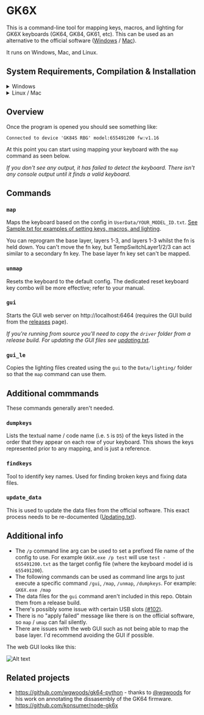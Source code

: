 # GK6X

This is a command-line tool for mapping keys, macros, and lighting for GK6X keyboards (GK64, GK84, GK61, etc). This can be used as an alternative to the official software ([Windows](http://www.jikedingzhi.com/downloadlist?driverID=41) / [Mac](http://www.jikedingzhi.com/downloadlist?driverID=90)).

It runs on Windows, Mac, and Linux.

## System Requirements, Compilation & Installation

<details>
<summary>Windows</summary>
  
See the [releases](https://github.com/pixeltris/GK6X/releases) page for prebuilt binaries.

.NET Framework 4+ is required (should be pre-installed on Windows 7 and higher).

To compile from source you have two options:
- Run `GK6X/GK6X.bat`
- Compile using Visual Studio (C# tools required)
</details>
<details>

<summary>Linux / Mac</summary>
No generic binaries are available for Linux as of now. 

For compilation, [mono](https://www.mono-project.com/download/stable/) is required (most Linux package managers should list `mono-complete`).

Compiling may take several attempts depending on the version of mono. Try `xbuild GK6X.sln`, or `msbuild GK6X.sln`, or `xbuild /p:TargetFrameworkVersion=v4.5 /p:TargetFrameworkProfile=""`, or ask for help in [#4](https://github.com/pixeltris/GK6X/issues/4).

`cd` into `Build` and run with `sudo mono GK6X.exe`. Super user (`sudo`) is required on Linux ([possible hidraw issue]( https://github.com/pixeltris/GK6X/issues/3)). Or use the udev rule below.

### Linux AUR package

GK6X is available in [AUR](https://wiki.archlinux.org/title/Arch_User_Repository) as package [gk6x-bin](https://aur.archlinux.org/packages/gk6x-bin/) maintained by [@aakashhemadri](https://github.com/aakashhemadri). Installed this way, configuration files will be available at `/opt/gk6x/` (E.G. `/opt/gk6x/UserData/YOUR_MODEL_ID.txt` for `map` command)

### Linux `sudo` alternative (udev rule)

An alternative to using `sudo` is to set up a udev rule. Create `/etc/udev/rules.d/gk6x.rules`:

```
SUBSYSTEM=="input", GROUP="input", MODE="0666"
SUBSYSTEM=="usb", ATTRS{idVendor}=="1ea7", ATTRS{idProduct}=="0907", MODE:="666", GROUP="plugdev"
KERNEL=="hidraw*", ATTRS{idVendor}=="1ea7", ATTRS{idProduct}=="0907", MODE="0666", GROUP="plugdev"
```

Then add yourself to `plugdev` and reboot for it to take effect:

```sh
sudo adduser $(whoami) plugdev
```
</details>

## Overview

Once the program is opened you should see something like:

`Connected to device 'GK84S RBG' model:655491200 fw:v1.16`

At this point you can start using mapping your keyboard with the `map` command as seen below.

*If you don't see any output, it has failed to detect the keyboard. There isn't any console output until it finds a valid keyboard.*

## Commands

### `map`

Maps the keyboard based on the config in `UserData/YOUR_MODEL_ID.txt`. [See Sample.txt for examples of setting keys, macros, and lighting](https://github.com/pixeltris/GK6X/blob/master/Build/UserData/Sample.txt).

You can reprogram the base layer, layers 1-3, and layers 1-3 whilst the fn is held down. You can't move the fn key, but TempSwitchLayer1/2/3 can act similar to a secondary fn key. The base layer fn key set can't be mapped.

### `unmap`

Resets the keyboard to the default config. The dedicated reset keyboard key combo will be more effective; refer to your manual.

### `gui`

Starts the GUI web server on http://localhost:6464 (requires the GUI build from the [releases](https://github.com/pixeltris/GK6X/releases) page).

*If you're running from source you'll need to copy the `driver` folder from a release build. For updating the GUI files see [updating.txt](/Build/Data/Updating.txt).*

### `gui_le`

Copies the lighting files created using the `gui` to the `Data/lighting/` folder so that the `map` command can use them.

## Additional commmands

These commands generally aren't needed.

### `dumpkeys`

Lists the textual name / code name (i.e. `5` is `D5`) of the keys listed in the order that they appear on each row of your keyboard. This shows the keys represented prior to any mapping, and is just a reference.

### `findkeys`

Tool to identify key names. Used for finding broken keys and fixing data files.

### `update_data`

This is used to update the data files from the official software. This exact process needs to be re-documented ([Updating.txt](https://github.com/pixeltris/GK6X/blob/master/Build/Data/Updating.txt)).

## Additional info

- The `/p` command line arg can be used to set a prefixed file name of the config to use. For example `GK6X.exe /p test` will use `test - 655491200.txt` as the target config file (where the keyboard model id is `655491200`).
- The following commands can be used as command line args to just execute a specific command `/gui`, `/map`, `/unmap`, `/dumpkeys`. For example: `GK6X.exe /map`
- The data files for the `gui` command aren't included in this repo. Obtain them from a release build.
- There's possibly some issue with certain USB slots [(#102)](https://github.com/pixeltris/GK6X/issues/102).
- There is no "apply failed" message like there is on the official software, so `map` / `umap` can fail silently.
- There are issues with the web GUI such as not being able to map the base layer. I'd recommend avoiding the GUI if possible.

The web GUI looks like this:

![Alt text](https://raw.githubusercontent.com/pixeltris/GK6X/master/ScreenshotWeb.png)

## Related projects

- https://github.com/wgwoods/gk64-python - thanks to [@wgwoods](https://github.com/wgwoods) for his work on annotating the dissasembly of the GK64 firmware.
- https://github.com/konsumer/node-gk6x

